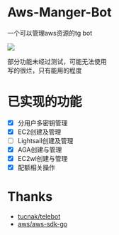 # Aws-Manger-Bot
一个可以管理aws资源的tg bot

[![](https://img.shields.io/github/license/Yuzuki999/Aws-Manger-Bot?style=for-the-badge)](https://www.gnu.org/licenses/gpl-3.0.html)

部分功能未经过测试，可能无法使用  
写的很烂，只有能用的程度
# 已实现的功能
- [x] 分用户多密钥管理
- [x] EC2创建及管理
- [ ] Lightsail创建及管理
- [x] AGA创建与管理
- [x] EC2wl创建与管理
- [x] 配额相关操作

# Thanks
- [tucnak/telebot](https://github.com/tucnak/telebot)
- [aws/aws-sdk-go](https://github.com/aws/aws-sdk-go)
